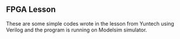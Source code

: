 ## FPGA Lesson
These are some simple codes wrote in the lesson from Yuntech using
 Verilog and the program is running on Modelsim simulator.
